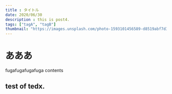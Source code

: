 ```yaml
---
title : タイトル
date: 2020/06/30
description : this is post4.
tags: ["tagA", "tagB"]
thumbnail: "https://images.unsplash.com/photo-1593101456589-d8519abf7d39?ixlib=rb-1.2.1&ixid=eyJhcHBfaWQiOjEyMDd9&auto=format&fit=crop&w=900&q=60"
---
```


# あああ
fugafugafugafuga contents
## test of tedx.

